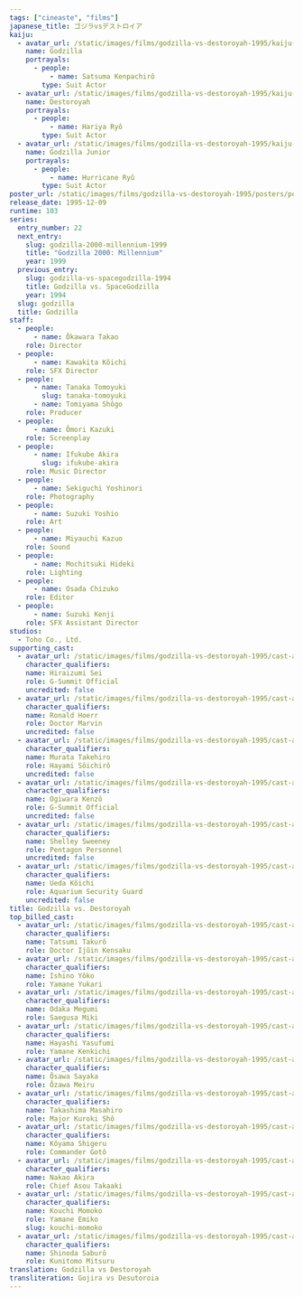 ```yaml
---
tags: ["cineaste", "films"]
japanese_title: ゴジラvsデストロイア
kaiju:
  - avatar_url: /static/images/films/godzilla-vs-destoroyah-1995/kaiju-avatars/kenpachiro-satsuma-0.jpg
    name: Godzilla
    portrayals:
      - people:
          - name: Satsuma Kenpachirô
        type: Suit Actor
  - avatar_url: /static/images/films/godzilla-vs-destoroyah-1995/kaiju-avatars/ryo-hariya-0.jpg
    name: Destoroyah
    portrayals:
      - people:
          - name: Hariya Ryô
        type: Suit Actor
  - avatar_url: /static/images/films/godzilla-vs-destoroyah-1995/kaiju-avatars/hurricane-ryu-0.jpg
    name: Godzilla Junior
    portrayals:
      - people:
          - name: Hurricane Ryû
        type: Suit Actor
poster_url: /static/images/films/godzilla-vs-destoroyah-1995/posters/poster.jpg
release_date: 1995-12-09
runtime: 103
series:
  entry_number: 22
  next_entry:
    slug: godzilla-2000-millennium-1999
    title: "Godzilla 2000: Millennium"
    year: 1999
  previous_entry:
    slug: godzilla-vs-spacegodzilla-1994
    title: Godzilla vs. SpaceGodzilla
    year: 1994
  slug: godzilla
  title: Godzilla
staff:
  - people:
      - name: Ôkawara Takao
    role: Director
  - people:
      - name: Kawakita Kôichi
    role: SFX Director
  - people:
      - name: Tanaka Tomoyuki
        slug: tanaka-tomoyuki
      - name: Tomiyama Shôgo
    role: Producer
  - people:
      - name: Ômori Kazuki
    role: Screenplay
  - people:
      - name: Ifukube Akira
        slug: ifukube-akira
    role: Music Director
  - people:
      - name: Sekiguchi Yoshinori
    role: Photography
  - people:
      - name: Suzuki Yoshio
    role: Art
  - people:
      - name: Miyauchi Kazuo
    role: Sound
  - people:
      - name: Mochitsuki Hideki
    role: Lighting
  - people:
      - name: Osada Chizuko
    role: Editor
  - people:
      - name: Suzuki Kenji
    role: SFX Assistant Director
studios:
  - Toho Co., Ltd.
supporting_cast:
  - avatar_url: /static/images/films/godzilla-vs-destoroyah-1995/cast-avatars/sei-hiraizumi-0.jpg
    character_qualifiers:
    name: Hiraizumi Sei
    role: G-Summit Official
    uncredited: false
  - avatar_url: /static/images/films/godzilla-vs-destoroyah-1995/cast-avatars/ronald-hoerr-0.jpg
    character_qualifiers:
    name: Ronald Hoerr
    role: Doctor Marvin
    uncredited: false
  - avatar_url: /static/images/films/godzilla-vs-destoroyah-1995/cast-avatars/takehiro-murata-0.jpg
    character_qualifiers:
    name: Murata Takehiro
    role: Hayami Sôichirô
    uncredited: false
  - avatar_url: /static/images/films/godzilla-vs-destoroyah-1995/cast-avatars/kenzo-ogiwara-0.jpg
    character_qualifiers:
    name: Ogiwara Kenzô
    role: G-Summit Official
    uncredited: false
  - avatar_url: /static/images/films/godzilla-vs-destoroyah-1995/cast-avatars/shelley-sweeney-0.jpg
    character_qualifiers:
    name: Shelley Sweeney
    role: Pentagon Personnel
    uncredited: false
  - avatar_url: /static/images/films/godzilla-vs-destoroyah-1995/cast-avatars/koichi-ueda-0.jpg
    character_qualifiers:
    name: Ueda Kôichi
    role: Aquarium Security Guard
    uncredited: false
title: Godzilla vs. Destoroyah
top_billed_cast:
  - avatar_url: /static/images/films/godzilla-vs-destoroyah-1995/cast-avatars/takuro-tatsumi-0.jpg
    character_qualifiers:
    name: Tatsumi Takurô
    role: Doctor Ijûin Kensaku
  - avatar_url: /static/images/films/godzilla-vs-destoroyah-1995/cast-avatars/yoko-ishino-0.jpg
    character_qualifiers:
    name: Ishino Yôko
    role: Yamane Yukari
  - avatar_url: /static/images/films/godzilla-vs-destoroyah-1995/cast-avatars/megumi-odaka-0.jpg
    character_qualifiers:
    name: Odaka Megumi
    role: Saegusa Miki
  - avatar_url: /static/images/films/godzilla-vs-destoroyah-1995/cast-avatars/yasufumi-hayashi-0.jpg
    character_qualifiers:
    name: Hayashi Yasufumi
    role: Yamane Kenkichi
  - avatar_url: /static/images/films/godzilla-vs-destoroyah-1995/cast-avatars/sayaka-osawa-0.jpg
    character_qualifiers:
    name: Ôsawa Sayaka
    role: Ôzawa Meiru
  - avatar_url: /static/images/films/godzilla-vs-destoroyah-1995/cast-avatars/masahiro-takashima-0.jpg
    character_qualifiers:
    name: Takashima Masahiro
    role: Major Kuroki Shô
  - avatar_url: /static/images/films/godzilla-vs-destoroyah-1995/cast-avatars/shigeru-koyama-0.jpg
    character_qualifiers:
    name: Kôyama Shigeru
    role: Commander Gotô
  - avatar_url: /static/images/films/godzilla-vs-destoroyah-1995/cast-avatars/akira-nakao-0.jpg
    character_qualifiers:
    name: Nakao Akira
    role: Chief Asou Takaaki
  - avatar_url: /static/images/films/godzilla-vs-destoroyah-1995/cast-avatars/momoko-kochi-0.jpg
    character_qualifiers:
    name: Kouchi Momoko
    role: Yamane Emiko
    slug: kouchi-momoko
  - avatar_url: /static/images/films/godzilla-vs-destoroyah-1995/cast-avatars/saburo-shinoda-0.jpg
    character_qualifiers:
    name: Shinoda Saburô
    role: Kunitomo Mitsuru
translation: Godzilla vs Destoroyah
transliteration: Gojira vs Desutoroia
---
```

